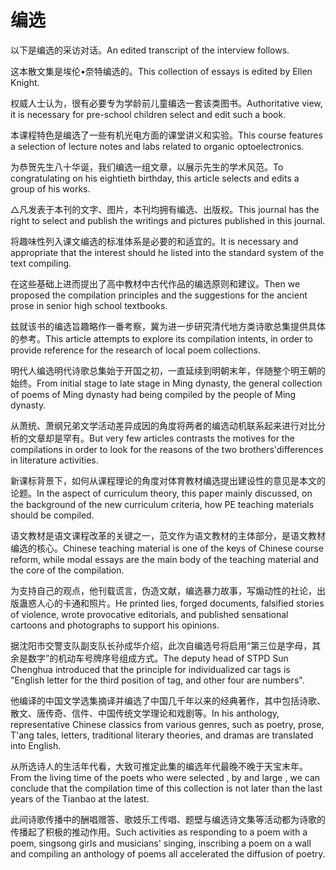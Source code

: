 # 编选

<p><span class="chinese">以下是编选的采访对话。</span><span class="english">An edited transcript of the interview follows.</span></p>

<p><span class="chinese">这本散文集是埃伦•奈特编选的。</span><span class="english">This collection of essays is edited by Ellen Knight.</span></p>

<p><span class="chinese">权威人士认为，很有必要专为学龄前儿童编选一套该类图书。</span><span class="english">Authoritative view, it is necessary for pre-school children select and edit such a book.</span></p>

<p><span class="chinese">本课程特色是编选了一些有机光电方面的课堂讲义和实验。</span><span class="english">This course features a selection of lecture notes and labs related to organic optoelectronics.</span></p>

<p><span class="chinese">为恭贺先生八十华诞，我们编选一组文章，以展示先生的学术风范。</span><span class="english">To congratulating on his eightieth birthday, this article selects and edits a group of his works.</span></p>

<p><span class="chinese">△凡发表于本刊的文字、图片，本刊均拥有编选、出版权。</span><span class="english">This journal has the right to select and publish the writings and pictures published in this journal.</span></p>

<p><span class="chinese">将趣味性列入课文编选的标准体系是必要的和适宜的。</span><span class="english">It is necessary and appropriate that the interest should he listed into the standard system of the text compiling.</span></p>

<p><span class="chinese">在这些基础上进而提出了高中教材中古代作品的编选原则和建议。</span><span class="english">Then we proposed the compilation principles and the suggestions for the ancient prose in senior high school textbooks.</span></p>

<p><span class="chinese">兹就该书的编选旨趣略作一番考察，冀为进一步研究清代地方类诗歌总集提供具体的参考。</span><span class="english">This article attempts to explore its compilation intents, in order to provide reference for the research of local poem collections.</span></p>

<p><span class="chinese">明代人编选明代诗歌总集始于开国之初，一直延续到明朝末年，伴随整个明王朝的始终。</span><span class="english">From initial stage to late stage in Ming dynasty, the general collection of poems of Ming dynasty had being compiled by the people of Ming dynasty.</span></p>

<p><span class="chinese">从萧统、萧纲兄弟文学活动差异成因的角度将两者的编选动机联系起来进行对比分析的文章却是罕有。</span><span class="english">But very few articles contrasts the motives for the compilations in order to look for the reasons of the two brothers'differences in literature activities.</span></p>

<p><span class="chinese">新课标背景下，如何从课程理论的角度对体育教材编选提出建设性的意见是本文的论题。</span><span class="english">In the aspect of curriculum theory, this paper mainly discussed, on the background of the new curriculum criteria, how PE teaching materials should be compiled.</span></p>

<p><span class="chinese">语文教材是语文课程改革的关键之一，范文作为语文教材的主体部分，是语文教材编选的核心。</span><span class="english">Chinese teaching material is one of the keys of Chinese course reform, while modal essays are the main body of the teaching material and the core of the compilation.</span></p>

<p><span class="chinese">为支持自己的观点，他刊载谎言，伪造文献，编选暴力故事，写煽动性的社论，出版蛊惑人心的卡通和照片。</span><span class="english">He printed lies, forged documents, falsified stories of violence, wrote provocative editorials, and published sensational cartoons and photographs to support his opinions.</span></p>

<p><span class="chinese">据沈阳市交警支队副支队长孙成华介绍，此次自编选号将启用“第三位是字母，其余是数字”的机动车号牌序号组成方式。</span><span class="english">The deputy head of STPD Sun Chenghua introduced that the principle for individualized car tags is "English letter for the third position of tag, and other four are numbers".</span></p>

<p><span class="chinese">他编译的中国文学选集摘译并编选了中国几千年以来的经典著作，其中包括诗歌、散文、唐传奇、信件、中国传统文学理论和戏剧等。</span><span class="english">In his anthology, representative Chinese classics from various genres, such as poetry, prose, T'ang tales, letters, traditional literary theories, and dramas are translated into English.</span></p>

<p><span class="chinese">从所选诗人的生活年代看，大致可推定此集的编选年代最晚不晚于天宝末年。</span><span class="english">From the living time of the poets who were selected , by and large , we can conclude that the compilation time of this collection is not later than the last years of the Tianbao at the latest.</span></p>

<p><span class="chinese">此间诗歌传播中的酬唱赠答、歌妓乐工传唱、题壁与编选诗文集等活动都为诗歌的传播起了积极的推动作用。</span><span class="english">Such activities as responding to a poem with a poem, singsong girls and musicians' singing, inscribing a poem on a wall and compiling an anthology of poems all accelerated the diffusion of poetry.</span></p>

